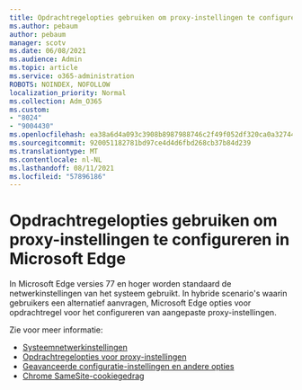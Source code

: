 ```yaml
---
title: Opdrachtregelopties gebruiken om proxy-instellingen te configureren in Microsoft Edge
ms.author: pebaum
author: pebaum
manager: scotv
ms.date: 06/08/2021
ms.audience: Admin
ms.topic: article
ms.service: o365-administration
ROBOTS: NOINDEX, NOFOLLOW
localization_priority: Normal
ms.collection: Adm_O365
ms.custom:
- "8024"
- "9004430"
ms.openlocfilehash: ea38a6d4a093c3908b8987988746c2f49f052df320ca0a327446435389a90ce9
ms.sourcegitcommit: 920051182781bd97ce4d4d6fbd268cb37b84d239
ms.translationtype: MT
ms.contentlocale: nl-NL
ms.lasthandoff: 08/11/2021
ms.locfileid: "57896186"
---
```

# <a name="use-command-line-options-to-configure-proxy-settings-in-microsoft-edge"></a>Opdrachtregelopties gebruiken om proxy-instellingen te configureren in Microsoft Edge

In Microsoft Edge versies 77 en hoger worden standaard de netwerkinstellingen van het systeem gebruikt. In hybride scenario's waarin gebruikers een alternatief aanvragen, Microsoft Edge opties voor opdrachtregel voor het configureren van aangepaste proxy-instellingen. 

Zie voor meer informatie:

- [Systeemnetwerkinstellingen](https://docs.microsoft.com/deployedge/edge-learnmore-cmdline-options-proxy-settings#system-network-settings)
- [Opdrachtregelopties voor proxy-instellingen](https://docs.microsoft.com/deployedge/edge-learnmore-cmdline-options-proxy-settings#system-network-settings)
- [Geavanceerde configuratie-instellingen en andere opties](https://go.microsoft.com/fwlink/?linkid=2134293)
- [Chrome SameSite-cookiegedrag](https://docs.microsoft.com/office365/troubleshoot/miscellaneous/chrome-behavior-affects-applications)